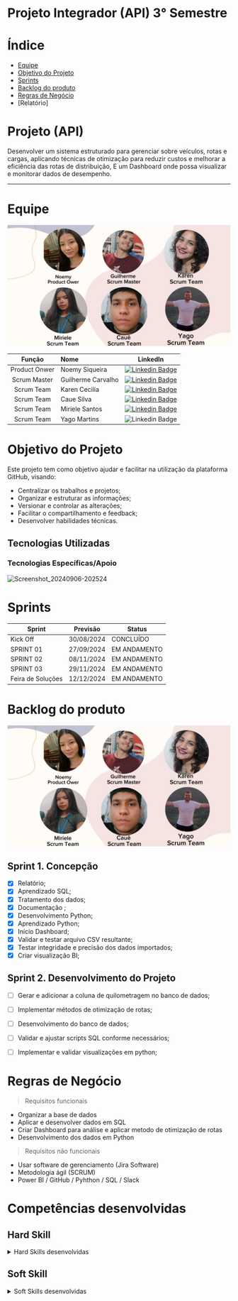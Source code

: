# Projeto Integrador (API) 3° Semestre  

# Índice

* [Equipe](#equipe)
* [Objetivo do Projeto](#Projeto(API))
* [Sprints](#Sprints)
* [Backlog do produto](#Backlog-do-produto)
* [Regras de Negócio](#-Regras-de-Negócio)
* [Relatório]


# Projeto (API) 
Desenvolver um sistema estruturado para gerenciar sobre veículos, rotas e cargas, aplicando técnicas de otimização para reduzir custos e melhorar a eficiência das rotas de distribuição, E um Dashboard onde possa visualizar e monitorar dados de desempenho.

--------------------------------------------------------------------------------------------------------------------------------------------------------------------------------------------------------------------------------------------------------------
# Equipe

![IMG-20240913-WA0062.jpg](https://github.com/guianthonyy/Template/blob/61f3b958701f4d5ea141cefda4d890ec687311cb/IMG-20240913-WA0062.jpg)


|    Função     |                 Nome                                  |                                                                                                                         LinkedIn                                                                                                                                                      |
| :-----------: | :------------------------------------ | :---------------------------------------------------------------------------------------------------------------------------------------------------------------------------------------------------------------------------------------------------------------------------------------------: |
| Product Onwer |   Noemy Siqueira  |     [![Linkedin Badge](https://img.shields.io/badge/Linkedin-blue?style=flat-square&logo=Linkedin&logoColor=white)](https://www.linkedin.com/in/noemy-mtfasi-533975264?utm_source=share&utm_campaign=share_via&utm_content=profile&utm_medium=ios_app) 
| Scrum Master   |   Guilherme Carvalho     |           [![Linkedin Badge](https://img.shields.io/badge/Linkedin-blue?style=flat-square&logo=Linkedin&logoColor=white)](https://www.linkedin.com/in/guilherme-anthony-853606287/)
 | Scrum Team  | Karen Cecilía      |         [![Linkedin Badge](https://img.shields.io/badge/Linkedin-blue?style=flat-square&logo=Linkedin&logoColor=white)](https://www.linkedin.com/in/karen-cec%C3%ADlia-morais-57900a173) 
|  Scrum Team  |   Caue Silva |           [![Linkedin Badge](https://img.shields.io/badge/Linkedin-blue?style=flat-square&logo=Linkedin&logoColor=white)](https://www.linkedin.com/in/caue-santos-a01228288?utm_source=share&utm_campaign=share_via&utm_content=profile&utm_medium=android_app)
|  Scrum Team  |   Miriele Santos           |   [![Linkedin Badge](https://img.shields.io/badge/Linkedin-blue?style=flat-square&logo=Linkedin&logoColor=white)](https://www.linkedin.com/in/miriele-santos-7597a01a3?utm_source=share&utm_campaign=share_via&utm_content=profile&utm_medium=android_app) 
|  Scrum Team  |   Yago Martins     |           ![Linkedin Badge](https://img.shields.io/badge/Linkedin-blue?style=flat-square&logo=Linkedin&logoColor=white)|

# Objetivo do Projeto
Este projeto tem como objetivo ajudar e facilitar na utilização da plataforma GitHub, visando:
* Centralizar os trabalhos e projetos;
* Organizar e estruturar as informações;
* Versionar e controlar as alterações;
* Facilitar o compartilhamento e feedback;
* Desenvolver habilidades técnicas.

## Tecnologias Utilizadas

 ### Tecnologias Específicas/Apoio
![Screenshot_20240906-202524](https://github.com/user-attachments/assets/e7ebc23b-e9dc-40a0-9a44-b621157e5598)

# Sprints

Sprint | Previsão | Status| 
|------|--------|------|
|Kick Off | 30/08/2024 |CONCLUÍDO | 
|SPRINT 01| 27/09/2024 | EM ANDAMENTO |
|SPRINT 02| 08/11/2024 | EM ANDAMENTO  |
|SPRINT 03| 29/11/2024 | EM ANDAMENTO |
|Feira de Soluções| 12/12/2024 | EM ANDAMENTO |

  
# Backlog do produto

![template/Captura de tela 2024-09-24 191122.png](https://github.com/guianthonyy/Template/blob/61f3b958701f4d5ea141cefda4d890ec687311cb/IMG-20240913-WA0062.jpg)
## Sprint 1. Concepção
- [x] Relatório;
- [x] Aprendizado SQL;
- [x] Tratamento dos dados;
- [x] Documentação ;
- [x] Desenvolvimento Python;
- [x] Aprendizado Python;
- [x] Início Dashboard;
- [x] Validar e testar arquivo CSV resultante;
- [x] Testar integridade e precisão dos dados importados;
- [x] Criar visualização BI;

## Sprint 2. Desenvolvimento do Projeto
- [ ] Gerar e adicionar a coluna de quilometragem no banco de dados;
- [ ] Implementar métodos de otimização de rotas;
- [ ] Desenvolvimento do banco de dados;
- [ ] Validar e ajustar scripts SQL conforme necessários;
- [ ] Implementar e validar visualizações em python;
      

# Regras de Negócio
> Requisitos funcionais 
- Organizar a base de dados  
- Aplicar e desenvolver dados em SQL
- Criar Dashboard para análise e aplicar metodo de otimização de rotas
- Desenvolvimento dos dados em Python

> Requisitos não funcionais
- Usar software de gerenciamento (Jira Software)
- Metodologia ágil (SCRUM)
- Power BI / GitHub / Pyhthon / SQL / Slack

# Competências desenvolvidas

## Hard Skill
<details>
<summary>Hard Skills desenvolvidas</summary>
  
| Tecnologia/Metodologia | Classificação |
| ---------------------- | ------------- |
| GitHub | ★ ★ ★ ★ ★ ★ ★ ☆ ☆ ☆ |
| Gestão de Projetos | ★ ★ ★ ★ ★ ★ ☆ ☆ ☆ ☆ |
| Scrum Master | ★ ★ ★ ★ ★ ★ ★ ☆ ☆ ☆ |
| Prodct Owner | ★ ★ ★ ★ ★ ★ ★ ☆ ☆ ☆ |
| Markdown | ★ ★ ★ ★ ★ ★ ★ ☆ ☆ ☆ |
| Git Projects | ★ ★ ★ ★ ★ ★ ★ ☆ ☆ ☆ |
 
</details>

## Soft Skill 
<details>
<summary>Soft Skills desenvolvidas</summary>

| Habilidades | Classificação |
| ---------------------- | ------------- |
| Colaboração | ★ ★ ★ ★ ★ ☆ ☆ ☆ ☆ ☆ |
| Proatividade| ★ ★ ★ ★ ★ ★ ☆ ☆ ☆ ☆ |
| Pensamento Crítico | ★ ★ ★ ★ ★ ★ ★ ☆ ☆ ☆ |
| Gerenciamento de Tempo | ★ ★ ★ ★ ★ ★ ★ ☆ ☆ ☆ |
| Adaptabilidade | ★ ★ ★ ★ ★ ★ ★ ☆ ☆ ☆ |
| Resiliência | ★ ★ ★ ★ ★ ★ ★ ☆ ☆ ☆ |




